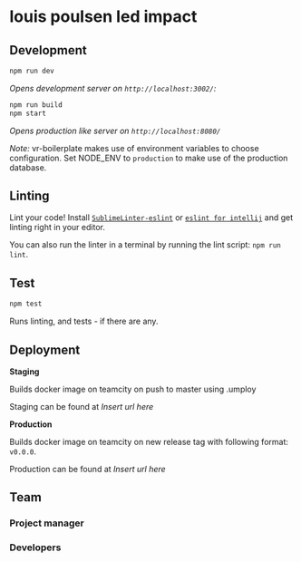 # louis poulsen led impact

## Development

```bash
npm run dev
```

*Opens development server on `http://localhost:3002/`:*

```bash
npm run build
npm start
```
*Opens production like server on `http://localhost:8080/`*

*Note:* vr-boilerplate makes use of environment variables to choose configuration. Set NODE_ENV to `production` to make use of the production database.

## Linting

Lint your code! Install [`SublimeLinter-eslint`](https://github.com/roadhump/SublimeLinter-eslint) or [`eslint for intellij`](https://plugins.jetbrains.com/plugin/7494) and get linting right in your editor.

You can also run the linter in a terminal by running the lint script: `npm run lint`.

## Test
```bash
npm test
```

Runs linting, and tests - if there are any.

## Deployment

**Staging**

Builds docker image on teamcity on push to master using .umploy

Staging can be found at *Insert url here*


**Production**

Builds docker image on teamcity on new release tag with following format: `v0.0.0`.

Production can be found at *Insert url here*

## Team

### Project manager

### Developers

